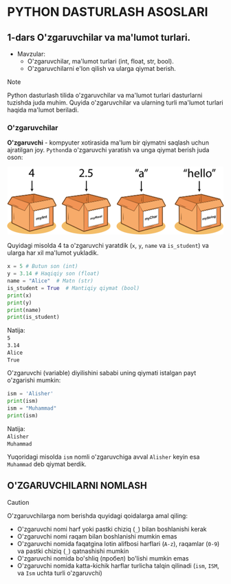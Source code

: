 # PYTHON DASTURLASH ASOSLARI

## 1-dars O'zgaruvchilar va ma'lumot turlari.

- Mavzular:
    - O'zgaruvchilar, ma'lumot turlari (int, float, str, bool).
    - O'zgaruvchilarni e'lon qilish va ularga qiymat berish.

>[!NOTE]
> Python dasturlash tilida o'zgaruvchilar va ma'lumot turlari dasturlarni tuzishda juda muhim. Quyida o'zgaruvchilar va ularning turli ma'lumot turlari haqida ma'lumot beriladi.

### O'zgaruvchilar

**O'zgaruvchi** - kompyuter xotirasida ma'lum bir qiymatni saqlash uchun ajratilgan joy. `Python`da o'zgaruvchi yaratish va unga qiymat berish juda oson:

![alt text](images/image.png)

Quyidagi misolda 4 ta o'zgaruvchi yaratdik (`x`, `y`, `name` va `is_student`) va ularga har xil ma'lumot yukladik.

```python
x = 5 # Butun son (int)
y = 3.14 # Haqiqiy son (float)
name = "Alice"  # Matn (str)
is_student = True  # Mantiqiy qiymat (bool)
print(x)
print(y)
print(name)
print(is_student)
```

Natija: <br>
`5` <br>
`3.14` <br>
`Alice` <br>
`True`

O'zgaruvchi (variable) diyilishini sababi uning qiymati istalgan payt o'zgarishi mumkin:

```python
ism = 'Alisher'
print(ism)
ism = "Muhammad"
print(ism)
```

Natija: <br>
`Alisher` <br>
`Muhammad`

Yuqoridagi misolda `ism` nomli o'zgaruvchiga avval `Alisher` keyin esa `Muhammad` deb qiymat berdik.

## O'ZGARUVCHILARNI NOMLASH
> [!CAUTION]
> O'zgaruvchilarga nom berishda quyidagi qoidalarga amal qiling:
> - O'zgaruvchi nomi harf yoki pastki chiziq (`_`) bilan boshlanishi kerak
> - O'zgaruvchi nomi raqam bilan boshlanishi mumkin emas
> - O'zgaruvchi nomida faqatgina lotin alifbosi harflari (`A-z`), raqamlar (`0-9`) va pastki chiziq (`_`) qatnashishi mumkin
> - O'zgaruvchi nomida bo'shliq (пробел) bo'lishi mumkin emas
> - O'zgaruvchi nomida katta-kichik harflar turlicha talqin qilinadi (`ism`, `ISM`, va `Ism` uchta turli o'zgaruvchi)